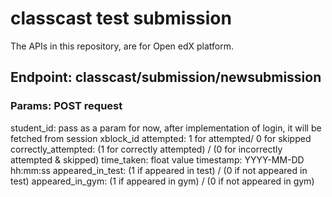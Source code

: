 # classcast test submission

The APIs in this repository, are for Open edX platform.

## Endpoint: classcast/submission/newsubmission
### Params: POST request

student_id: pass as a param for now, after implementation of login, it will be fetched from session
xblock_id 
attempted: 1 for attempted/ 0 for skipped
correctly_attempted: (1 for correctly attempted) / (0 for incorrectly attempted & skipped)
time_taken: float value
timestamp: YYYY-MM-DD hh:mm:ss
appeared_in_test: (1 if appeared in test) / (0 if not appeared in test)
appeared_in_gym: (1 if appeared in gym) / (0 if not appeared in gym)
